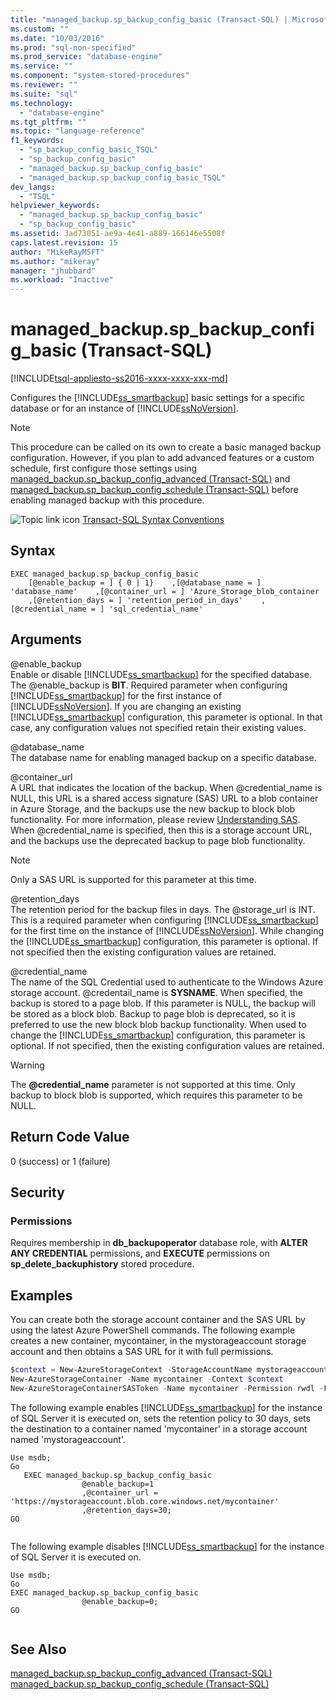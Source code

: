 ```yaml
---
title: "managed_backup.sp_backup_config_basic (Transact-SQL) | Microsoft Docs"
ms.custom: ""
ms.date: "10/03/2016"
ms.prod: "sql-non-specified"
ms.prod_service: "database-engine"
ms.service: ""
ms.component: "system-stored-procedures"
ms.reviewer: ""
ms.suite: "sql"
ms.technology: 
  - "database-engine"
ms.tgt_pltfrm: ""
ms.topic: "language-reference"
f1_keywords: 
  - "sp_backup_config_basic_TSQL"
  - "sp_backup_config_basic"
  - "managed_backup.sp_backup_config_basic"
  - "managed_backup.sp_backup_config_basic_TSQL"
dev_langs: 
  - "TSQL"
helpviewer_keywords: 
  - "managed_backup.sp_backup_config_basic"
  - "sp_backup_config_basic"
ms.assetid: 3ad73051-ae9a-4e41-a889-166146e5508f
caps.latest.revision: 15
author: "MikeRayMSFT"
ms.author: "mikeray"
manager: "jhubbard"
ms.workload: "Inactive"
---
```

# managed_backup.sp_backup_config_basic (Transact-SQL)
[!INCLUDE[tsql-appliesto-ss2016-xxxx-xxxx-xxx-md](../../includes/tsql-appliesto-ss2016-xxxx-xxxx-xxx-md.md)]

  Configures the [!INCLUDE[ss_smartbackup](../../includes/ss-smartbackup-md.md)] basic settings for a specific database or for an instance of [!INCLUDE[ssNoVersion](../../includes/ssnoversion-md.md)].  
  
> [!NOTE]  
>  This procedure can be called on its own to create a basic managed backup configuration. However, if you plan to add advanced features or a custom schedule, first configure those settings using [managed_backup.sp_backup_config_advanced &#40;Transact-SQL&#41;](../../relational-databases/system-stored-procedures/managed-backup-sp-backup-config-advanced-transact-sql.md) and [managed_backup.sp_backup_config_schedule &#40;Transact-SQL&#41;](../../relational-databases/system-stored-procedures/managed-backup-sp-backup-config-schedule-transact-sql.md) before enabling managed backup with this procedure.  
   
 ![Topic link icon](../../database-engine/configure-windows/media/topic-link.gif "Topic link icon") [Transact-SQL Syntax Conventions](../../t-sql/language-elements/transact-sql-syntax-conventions-transact-sql.md)  
  
## Syntax  
  
```Transact-SQL   
EXEC managed_backup.sp_backup_config_basic  
    [@enable_backup = ] { 0 | 1}    ,[@database_name = ] 'database_name'    ,[@container_url = ] 'Azure_Storage_blob_container  
    ,[@retention_days = ] 'retention_period_in_days'    ,[@credential_name = ] 'sql_credential_name'  
```  
  
##  <a name="Arguments"></a> Arguments  
 @enable_backup  
 Enable or disable [!INCLUDE[ss_smartbackup](../../includes/ss-smartbackup-md.md)] for the specified database. The @enable_backup is **BIT**. Required parameter when configuring [!INCLUDE[ss_smartbackup](../../includes/ss-smartbackup-md.md)] for the first instance of [!INCLUDE[ssNoVersion](../../includes/ssnoversion-md.md)]. If you are changing an existing [!INCLUDE[ss_smartbackup](../../includes/ss-smartbackup-md.md)] configuration, this parameter is optional. In that case, any configuration values not specified retain their existing values.  
  
 @database_name  
 The database name for enabling managed backup on a specific database.  
  
 @container_url  
 A URL that indicates the location of the backup. When @credential_name is NULL, this URL is a shared access signature (SAS) URL to a blob container in Azure Storage, and the backups use the new backup to block blob functionality. For more information, please review [Understanding SAS](http://azure.microsoft.com/documentation/articles/storage-dotnet-shared-access-signature-part-1/). When @credential_name is specified, then this is a storage account URL, and the backups use the deprecated backup to page blob functionality.  
  
> [!NOTE]  
>  Only a SAS URL is supported for this parameter at this time.  
  
 @retention_days  
 The retention period for the backup files in days. The @storage_url is INT. This is a required parameter when configuring [!INCLUDE[ss_smartbackup](../../includes/ss-smartbackup-md.md)] for the first time on the instance of [!INCLUDE[ssNoVersion](../../includes/ssnoversion-md.md)]. While changing the [!INCLUDE[ss_smartbackup](../../includes/ss-smartbackup-md.md)] configuration, this parameter is optional. If not specified then the existing configuration values are retained.  
  
 @credential_name  
 The name of the SQL Credential used to authenticate to the Windows Azure storage account. @credentail_name is **SYSNAME**. When specified, the backup is stored to a page blob. If this parameter is NULL, the backup will be stored as a block blob. Backup to page blob is deprecated, so it is preferred to use the new block blob backup functionality. When used to change the [!INCLUDE[ss_smartbackup](../../includes/ss-smartbackup-md.md)] configuration, this parameter is optional. If not specified, then the existing configuration values are retained.  
  
> [!WARNING]  
>  The **@credential_name** parameter is not supported at this time. Only backup to block blob is supported, which requires this parameter to be NULL.  
  
## Return Code Value  
 0 (success) or 1 (failure)  
  
## Security  
  
### Permissions  
 Requires membership in **db_backupoperator** database role, with **ALTER ANY CREDENTIAL** permissions, and **EXECUTE** permissions on **sp_delete_backuphistory** stored procedure.  
  
## Examples  
 You can create both the storage account container and the SAS URL by using the latest Azure PowerShell commands. The following example creates a new container, mycontainer, in the mystorageaccount storage account and then obtains a SAS URL for it with full permissions.  
  
```powershell  
$context = New-AzureStorageContext -StorageAccountName mystorageaccount -StorageAccountKey (Get-AzureStorageKey -StorageAccountName mystorageaccount).Primary  
New-AzureStorageContainer -Name mycontainer -Context $context  
New-AzureStorageContainerSASToken -Name mycontainer -Permission rwdl -FullUri -Context $context  
```  
  
 The following example enables [!INCLUDE[ss_smartbackup](../../includes/ss-smartbackup-md.md)] for the instance of SQL Server it is executed on, sets the retention policy to 30 days, sets the destination to a container named 'mycontainer' in a storage account named 'mystorageaccount'.  
  
```Transact-SQL 
Use msdb;  
Go  
   EXEC managed_backup.sp_backup_config_basic  
                @enable_backup=1  
                ,@container_url = 'https://mystorageaccount.blob.core.windows.net/mycontainer'  
                ,@retention_days=30;   
GO  
  
```
  
 The following example disables [!INCLUDE[ss_smartbackup](../../includes/ss-smartbackup-md.md)] for the instance of SQL Server it is executed on.  
  
```Transact-SQL  
Use msdb;  
Go  
EXEC managed_backup.sp_backup_config_basic  
                @enable_backup=0;  
GO  
  
```  
  
## See Also  
 [managed_backup.sp_backup_config_advanced &#40;Transact-SQL&#41;](../../relational-databases/system-stored-procedures/managed-backup-sp-backup-config-advanced-transact-sql.md)   
 [managed_backup.sp_backup_config_schedule &#40;Transact-SQL&#41;](../../relational-databases/system-stored-procedures/managed-backup-sp-backup-config-schedule-transact-sql.md)  
  
  
